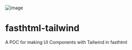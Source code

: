 ![image](https://github.com/user-attachments/assets/688aba4f-8d71-45e2-806a-82c08b00e186)


# fasthtml-tailwind

A POC for making UI Components with Tailwind in fasthtml
